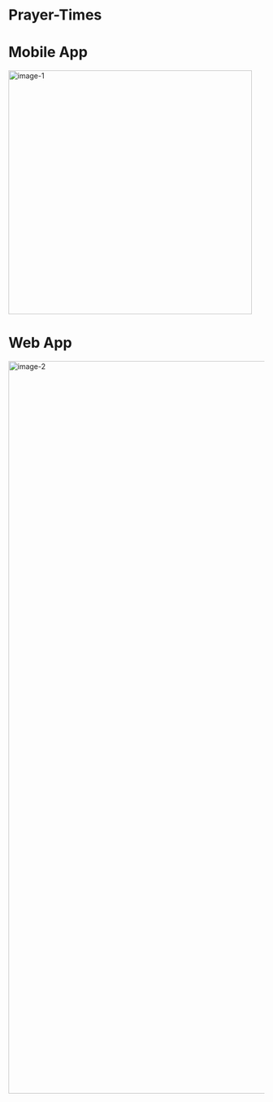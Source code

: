 # Prayer-Times
# Mobile App
<img width="479" alt="image-1" src="https://github.com/user-attachments/assets/fda03f89-e5ad-4e7f-b148-fc654a1dc45d" />

# Web App
<img width="1439" alt="image-2" src="https://github.com/user-attachments/assets/8f7718e8-584b-4554-b221-d00c31b428f4" />
